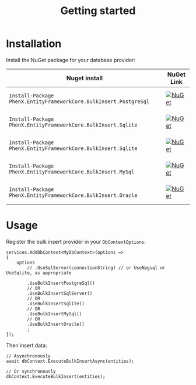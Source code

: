 ﻿---
title: Getting started
lang: en-US
---

# Installation

Install the NuGet package for your database provider:

<table>
  <thead>
    <tr>
      <th>Nuget install</th>
      <th>NuGet Link</th>
    </tr>
  </thead>
  <tbody>
    <tr>
      <td>

```shell
Install-Package PhenX.EntityFrameworkCore.BulkInsert.PostgreSql
```
</td>
      <td><a href="https://www.nuget.org/packages/PhenX.EntityFrameworkCore.BulkInsert.SqlServer"><img src="https://img.shields.io/nuget/v/PhenX.EntityFrameworkCore.BulkInsert.SqlServer.svg" alt="NuGet"></a></td>
    </tr>
    <tr>
      <td>

```shell
Install-Package PhenX.EntityFrameworkCore.BulkInsert.Sqlite
```
</td>
      <td><a href="https://www.nuget.org/packages/PhenX.EntityFrameworkCore.BulkInsert.PostgreSql"><img src="https://img.shields.io/nuget/v/PhenX.EntityFrameworkCore.BulkInsert.PostgreSql.svg" alt="NuGet"></a></td>
    </tr>
    <tr>
      <td>

```shell
Install-Package PhenX.EntityFrameworkCore.BulkInsert.Sqlite
```
</td>
      <td><a href="https://www.nuget.org/packages/PhenX.EntityFrameworkCore.BulkInsert.Sqlite"><img src="https://img.shields.io/nuget/v/PhenX.EntityFrameworkCore.BulkInsert.Sqlite.svg" alt="NuGet"></a></td>
    </tr>
    <tr>
      <td>

```shell
Install-Package PhenX.EntityFrameworkCore.BulkInsert.MySql
```
</td>
      <td><a href="https://www.nuget.org/packages/PhenX.EntityFrameworkCore.BulkInsert.MySql"><img src="https://img.shields.io/nuget/v/PhenX.EntityFrameworkCore.BulkInsert.MySql.svg" alt="NuGet"></a></td>
    </tr>
    <tr>
      <td>

```shell
Install-Package PhenX.EntityFrameworkCore.BulkInsert.Oracle
```
</td>
      <td><a href="https://www.nuget.org/packages/PhenX.EntityFrameworkCore.BulkInsert.Oracle"><img src="https://img.shields.io/nuget/v/PhenX.EntityFrameworkCore.BulkInsert.Oracle.svg" alt="NuGet"></a></td>
    </tr>
  </tbody>
</table>

# Usage

Register the bulk insert provider in your `DbContextOptions`:

```csharp{6,8,10,12,14}
services.AddDbContext<MyDbContext>(options =>
{
    options
        // .UseSqlServer(connectionString) // or UseNpgsql or UseSqlite, as appropriate

        .UseBulkInsertPostgreSql()
        // OR
        .UseBulkInsertSqlServer()
        // OR
        .UseBulkInsertSqlite()
        // OR
        .UseBulkInsertMySql()
        // OR
        .UseBulkInsertOracle()
        ;
});
```

Then insert data:

```csharp{2,5}
// Asynchronously
await dbContext.ExecuteBulkInsertAsync(entities);

// Or synchronously
dbContext.ExecuteBulkInsert(entities);
```
